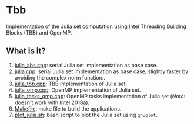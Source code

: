 # Tbb
Implementation of the Julia set computation using Intel Threading Building Blocks (TBB) and
OpenMP.

## What is it?
1. [julia_abs.cpp](julia_abs.cpp): serial Julia set implementation as base case.
1. [julia.cpp](julia.cpp): serial Julia set implementation as base case, slightly faster by avoiding
    the complex norm function..
1. [julia_tbb.cpp](julia_tbb.cpp): TBB implementation of Julia set.
1. [julia_omp.cpp](julia_omp.cpp): OpenMP implementation of Julia set.
1. [julia_tasks_omp.cpp](julia_tasks_omp.cpp): OpenMP tasks implementation of Julia set
    (*Note:* doesn't work with Intel 2018a).
1. [Makefile](Makefile): make file to build the applications.
1. [plot_julia.sh](plot_julia.sh): bash script to plot the Julia set using `gnuplot`.
